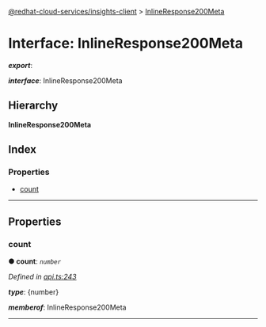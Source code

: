 [@redhat-cloud-services/insights-client](../README.md) > [InlineResponse200Meta](../interfaces/inlineresponse200meta.md)

# Interface: InlineResponse200Meta

*__export__*: 

*__interface__*: InlineResponse200Meta

## Hierarchy

**InlineResponse200Meta**

## Index

### Properties

* [count](inlineresponse200meta.md#count)

---

## Properties

<a id="count"></a>

###  count

**● count**: *`number`*

*Defined in [api.ts:243](https://github.com/RedHatInsights/javascript-clients/blob/master/packages/insights/api.ts#L243)*

*__type__*: {number}

*__memberof__*: InlineResponse200Meta

___

